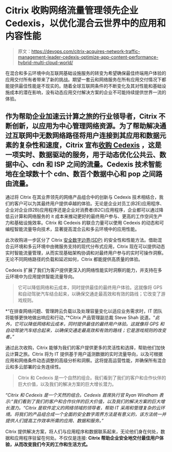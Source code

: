 # Citrix 收购网络流量管理领先企业 Cedexis，以优化混合云世界中的应用和内容性能

> 原文：<https://devops.com/citrix-acquires-network-traffic-management-leader-cedexis-optimize-app-content-performance-hybrid-multi-cloud-world/>

在混合和多云环境中向互联网基础设施服务的转变为希望确保最佳终端用户体验的应用交付所有者带来了新的挑战。期望一套云和网络服务在所有应用交付情况下都能提供最佳性能是不现实的。随着全球互联网条件的不断变化及其对性能和基础设施成本的潜在影响，没有动态应用交付解决方案的企业不可能持续提供世界一流的体验。

## 作为帮助企业加速云计算之旅的行业领导者，Citrix 不断创新，以应用为中心管理网络资源。为了帮助解决通过互联网中无数网络路径将用户连接到其应用和数据元素的复杂性和速度，Citrix 宣布[收购 Cedexis](https://www.citrix.com/news/announcements/feb-2018/media-alert--citrix-showcases-market-leading-network-and-app-del.html) ，这是一项实时、数据驱动的服务，用于动态优化公共云、数据中心、cdn 和 ISP 之间的流量。Cedexis 技术智能地在全球数十个 cdn、数百个数据中心和 pop 之间路由流量。

通过将 Citrix 在其业界领先的网络产品组合中的创新与 Cedexis 技术相结合，我们的客户可以为其最终用户提供卓越的体验。无论是企业对员工(B2E)应用程序、企业对企业(B2B)应用程序还是企业对消费者(B2C)应用程序，企业都可以通过降低云计算和网络服务的 it 成本来推动更好的最终用户参与、更高的工作空间生产力和基础设施效率。Citrix 和 Cedexis 的联合力量可以使用 Cedexis 的动态和可编程智能流量导向技术，显著提高混合云和多云环境中的应用性能。

此次收购进一步区分了 Citrix [安全数字边界(SDP)](https://www.citrix.com/networking/) 的安全性和性能方法。借助混合云环境和多云环境中由微服务支持的现代分布式应用，Citrix 现在可以提供动态实时智能流量管理，从而实现基础架构协调和对最终用户参与的实时可操作洞察。无论不同网络路径的负载和延迟如何，Citrix 都能提供高质量的体验。

Cedexis 扩展了我们为客户提供更深入的网络性能实时洞察的能力，并支持在多云环境中为应用提供智能流量导向。

> 它可以降低网络和云成本，同时提供最佳的最终用户体验。这就像将 GPS 和自动驾驶汽车结合起来，以确保交通走最高效和有效的路线；它改变了游戏规则。

*“在排查网络问题、管理跨云负载以及处理容量变化以适应业务需求时，IT 团队将能够更快地做出响应和行动，”*Citrix 产品管理副总裁 Steve Shah 说道。"*此外，它可以降低网络和云成本，同时提供最佳的最终用户体验。这就像将 GPS 和自动驾驶汽车结合起来，以确保交通走最高效和有效的路线；它是游戏规则的改变者。”*

通过此次收购，Citrix 能够为我们的客户提供更多的灵活性和选择，帮助他们加快云计算之旅。Citrix 将为 IT 提供基于用户遥测数据的实时流量导向，以及可根据应用和网络条件动态调整的高级分析和洞察。这将提高运营性能，并确保所有混合云和多云部署的业务连续性。

> Citrix 和 Cedexis 是一个自然的组合。我们看到了我们的客户和合作伙伴的巨大价值，以及我们的解决方案的巨大增长潜力。

*“Citrix 和 Cedexis 是一个天然的组合。Cedexis 首席执行官 Ryan Windham 表示:“*我们看到了我们的客户和合作伙伴的巨大价值，以及我们的解决方案的巨大增长潜力。*“Citrix 是软件定义的网络领域的领导者，帮助 IT 采用和管理复杂的云环境。将我们的产品组合成一个全面的安全数字周界方法是有意义的，该方法统一并提供人们提高工作效率所需的应用、数据和服务。”*

Citrix 提供解决方案，将人们与应用程序和数据联系起来，无论他们身在何处，数据和应用程序驻留在何处。不仅仅是连接: **Citrix 帮助企业安全地交付最佳用户体验，从而改变我们今天的工作和生活方式。**